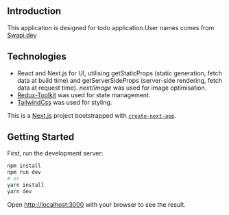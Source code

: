 ## Introduction

This application is designed for todo application.User names comes from [Swapi.dev](https://swapi.dev)


## Technologies
- React and Next.js for UI, utilising getStaticProps (static generation, fetch data at build time) and getServerSideProps (server-side rendering, fetch data at request time). _next/image_ was used for image optimisation.
- [Redux-Toolkit](https://redux-toolkit.js.org) was used for state management.
- [TailwindCss](https://tailwindcss.com) was used for styling.



This is a [Next.js](https://nextjs.org/) project bootstrapped with [`create-next-app`](https://github.com/vercel/next.js/tree/canary/packages/create-next-app).

## Getting Started

First, run the development server:

```bash
npm install
npm run dev
# or
yarn install
yarn dev
```

Open [http://localhost:3000](http://localhost:3000) with your browser to see the result.

